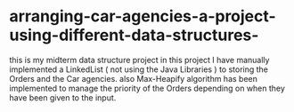 # arranging-car-agencies-a-project-using-different-data-structures-
this is my midterm data structure project
in this project I have manually implemented a LinkedList ( not using the Java Libraries ) to storing the Orders and the Car agencies.
also Max-Heapify algorithm has been implemented to manage the priority of the Orders depending on when they have been given to the input.
